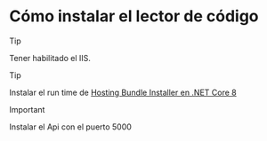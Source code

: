 # Cómo instalar el lector de código

> [!TIP]
> Tener habilitado el IIS.

> [!TIP]
> Instalar el run time de  [Hosting Bundle Installer en .NET Core 8](https://download.visualstudio.microsoft.com/download/pr/751d3fcd-72db-4da2-b8d0-709c19442225/33cc492bde704bfd6d70a2b9109005a0/dotnet-hosting-8.0.6-win.exe)
 
> [!IMPORTANT]
> Instalar el Api con el puerto 5000

